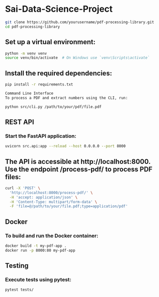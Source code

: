 # Sai-Data-Science-Project
```bash
git clone https://github.com/yourusername/pdf-processing-library.git
cd pdf-processing-library
```
## Set up a virtual environment:

```bash
python -m venv venv
source venv/bin/activate  # On Windows use `venv\Scripts\activate`
```

## Install the required dependencies:
```bash
pip install -r requirements.txt
```

```bash
Command Line Interface
To process a PDF and extract numbers using the CLI, run:
```

```bash
python src/cli.py /path/to/your/pdf/file.pdf
```

## REST API
### Start the FastAPI application:

```bash
uvicorn src.api:app --reload --host 0.0.0.0 --port 8000
```
## The API is accessible at http://localhost:8000. Use the endpoint /process-pdf/ to process PDF files:

```bash
curl -X 'POST' \
  'http://localhost:8000/process-pdf/' \
  -H 'accept: application/json' \
  -H 'Content-Type: multipart/form-data' \
  -F 'file=@/path/to/your/file.pdf;type=application/pdf'
```
## Docker
### To build and run the Docker container:

```bash
docker build -t my-pdf-app .
docker run -p 8000:80 my-pdf-app
```

## Testing
### Execute tests using pytest:

```bash
pytest tests/
```
